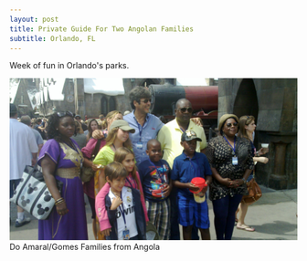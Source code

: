 ```yaml
---
layout: post
title: Private Guide For Two Angolan Families
subtitle: Orlando, FL
---
```


Week of fun in Orlando's parks.

![Do Amaral/Gomes from Angola](/img/blog/angolan-group-orlando-fl-2012-03.jpg)
Do Amaral/Gomes Families from Angola
